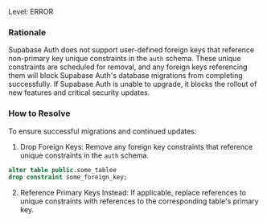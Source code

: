 Level: ERROR

### Rationale

Supabase Auth does not support user-defined foreign keys that reference non-primary key unique constraints in the `auth` schema. These unique constraints are scheduled for removal, and any foreign keys referencing them will block Supabase Auth's database migrations from completing successfully. If Supabase Auth is unable to upgrade, it blocks the rollout of new features and critical security updates.

### How to Resolve

To ensure successful migrations and continued updates:

1. Drop Foreign Keys: Remove any foreign key constraints that reference unique constraints in the `auth` schema.

```sql
alter table public.some_tablee
drop constraint some_foreign_key;
```

2. Reference Primary Keys Instead: If applicable, replace references to unique constraints with references to the corresponding table's primary key.
